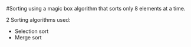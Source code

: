 #Sorting using a magic box algorithm that sorts only 8 elements at a time. 


2 Sorting algorithms used:

  * Selection sort
  * Merge sort
